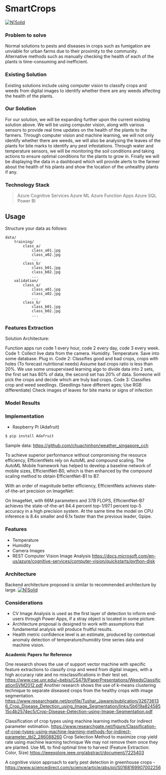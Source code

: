 # SmartCrops

[![N|Solid](https://images.squarespace-cdn.com/content/v1/59765fd317bffcafaf5ff75c/1547948344308-FXIB0Q1ZSGXUI6J8IF6M/ke17ZwdGBToddI8pDm48kIodKJTXk-sXLaP9zru2Ry17gQa3H78H3Y0txjaiv_0fDoOvxcdMmMKkDsyUqMSsMWxHk725yiiHCCLfrh8O1z5QHyNOqBUUEtDDsRWrJLTmQyViSO8WVy1F2YAzXWvEVL64wLxcPm3xHpUDy_3Ao5ByoNR57GLqMs6V0zcEsuee/5b368a729e5f0.image.jpg)]()


### Problem to solve
Normal solutions to pests and diseases in crops such as fumigation are unviable for urban farms due to their proximity to the community. Alternative methods such as manually checking the health of each of the plants is time-consuming and inefficient. 
### Existing Solution
Existing solutions include using computer vision to classify crops and weeds from digital images to identify whether there are any weeds affecting the health of the plants.
### Our Solution
For our solution, we will be expanding further upon the current existing solution above. We will be using computer vision, along with various sensors to provide real time updates on the health of the plants to the farmers. Through computer vision and machine learning, we will not only identify whether there are weeds, we will also be analysing the leaves of the plants for bite marks to identify any pest infestations. Through water and temperature sensors, we will be monitoring the soil conditions and taking actions to ensure optimal conditions for the plants to grow in. Finally we will be displaying the data in a dashboard which will provide alerts to the farmer about the health of his plants and show the location of the unhealthy plants if any. 

### Technology Stack
> Azure Cognitive Services
> Azure ML
> Azure Function Apps
> Azure SQL
> Power BI

## Usage

Structure your data as follows:

	data/
		training/
			class_a/
				class_a01.jpg
				class_a02.jpg
				...
			class_b/
				class_b01.jpg
				class_b02.jpg
				...
		validation/
			class_a/
				class_a01.jpg
				class_a02.jpg
				...
			class_b/
				class_b01.jpg
				class_b02.jpg
				...

### Features Extraction
Solution Architecture:

Function apps run code 1 every hour, code 2 every day, code 3 every week.
Code 1: Collect live data from the camera. Humidity. Temperature. Save into some database. Plug in.
Code 2: Classifies good and bad crops, crops with holes (To forecast nutritional needs)
Assume bad crops ratio is less than 20%. We use some unsupervised learning algo to divide data into 2 sets, the first set has 80% of data, the second set has 20% of data. Someone will pick the crops and decide which are truly bad crops.
Code 3: Classifies crop and weed seedlings. (Seedlings have different ages; Use RGB differentiate)
Check images of leaves for bite marks or signs of infection


### Model Results

### Implementation
  - Raspberry Pi (Adafruit)
```sh
$ pip install Adafruit
```

Sample data:
https://github.com/chuachinhon/weather_singapore_cch

To achieve superior performance without compromising the resource efficiency, EfficientNets rely on AutoML and compound scaling. The AutoML Mobile framework has helped to develop a baseline network of mobile sizes, EfficientNet-B0, which is then enhanced by the compound scaling method to obtain EfficientNet-B1 to B7.

With an order of magnitude better efficiency, EfficientNets achieves state-of-the-art precision on ImageNet: 

On ImageNet, with 66M parameters and 37B FLOPS, EfficientNet-B7 achieves the state-of-the-art 84.4 percent top-1/97.1 percent top-5 accuracy in a high precision system. At the same time the model on CPU inference is 8.4x smaller and 6.1x faster than the previous leader, Gpipe.

### Features
  - Temperature
  - Humidity
  - Camera Images
  - REST Computer Vision Image Analysis
https://docs.microsoft.com/en-us/azure/cognitive-services/computer-vision/quickstarts/python-disk

### Architecture
Backend architecture proposed is similar to recommended architecture by large.
[![N|Solid](https://msdnshared.blob.core.windows.net/media/2018/04/pythonaci1.png)](https://msdnshared.blob.core.windows.net/media/2018/04/pythonaci1.png)

### Considerations
  - CV Image Analysis is used as the first layer of detection to inform end-users through Power Apps, if a stray object is located in some picture.
  - Architecture proposal is designed to work with assumptions that fundamental analysis will produce fruitful results.
  - Health metric confidence level is an estimate, produced by contextual anomaly detection of temperature/humidity time series data and machine vision.

**Academic Papers for Reference**

One research shows the use of support vector machine with specific feature extractions to classify crop and weed from digital images, with a high accuracy rate and no misclassifications in their test set.
https://www.cse.unr.edu/~bebis/CS479/PaperPresentations/WeedsClassificationSVM2012.pdf
Another research shows the use of k-means clustering technique to separate diseased crops from the healthy crops with image segmentation.
https://www.researchgate.net/profile/Tushar_Jaware/publication/326736136_Crop_Disease_Detection_using_Image_Segmentation/links/5b619a82458515c4b2574ec5/Crop-Disease-Detection-using-Image-Segmentation.pdf


Classification of crop types using machine learning methods for indirect parameter estimation.
https://www.researchgate.net/figure/Classification-of-crop-types-using-machine-learning-methods-for-indirect-parameter_tbl2_286088260
Crop Selection Method to maximize crop yield rate using machine learning technique 
We may not remove them once they are planted.
Use ML to find optimal time to harvest (Feature Extraction: Color, Size)
https://ieeexplore.ieee.org/abstract/document/7225403

A cognitive vision approach to early pest detection in greenhouse crops - https://www.sciencedirect.com/science/article/abs/pii/S0168169907002256
